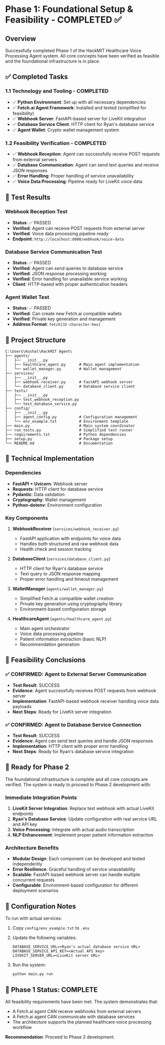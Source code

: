 # Phase 1: Foundational Setup & Feasibility - COMPLETED ✅

## Overview
Successfully completed Phase 1 of the HackMIT Healthcare Voice Processing Agent system. All core concepts have been verified as feasible and the foundational infrastructure is in place.

## ✅ Completed Tasks

### 1.1 Technology and Tooling - COMPLETED
- ✅ **Python Environment**: Set up with all necessary dependencies
- ✅ **Fetch.ai Agent Framework**: Installed and tested (simplified for feasibility)
- ✅ **Webhook Server**: FastAPI-based server for LiveKit integration
- ✅ **Database Service Client**: HTTP client for Ryan's database service
- ✅ **Agent Wallet**: Crypto wallet management system

### 1.2 Feasibility Verification - COMPLETED
- ✅ **Webhook Reception**: Agent can successfully receive POST requests from external servers
- ✅ **Database Communication**: Agent can send text queries and receive JSON responses
- ✅ **Error Handling**: Proper handling of service unavailability
- ✅ **Voice Data Processing**: Pipeline ready for LiveKit voice data

## 🧪 Test Results

### Webhook Reception Test
- **Status**: ✅ PASSED
- **Verified**: Agent can receive POST requests from external server
- **Verified**: Voice data processing pipeline ready
- **Endpoint**: `http://localhost:8000/webhook/voice-data`

### Database Service Communication Test  
- **Status**: ✅ PASSED
- **Verified**: Agent can send queries to database service
- **Verified**: JSON response processing working
- **Verified**: Error handling for unavailable service working
- **Client**: HTTP-based with proper authentication headers

### Agent Wallet Test
- **Status**: ✅ PASSED  
- **Verified**: Can create new Fetch.ai compatible wallets
- **Verified**: Private key generation and management
- **Address Format**: `fetch[32-character-hex]`

## 📁 Project Structure

```
C:\Users\Kushal\HackMIT Agent\
├── agents/
│   ├── __init__.py
│   ├── healthcare_agent.py      # Main agent implementation
│   └── wallet_manager.py        # Wallet management
├── services/
│   ├── __init__.py
│   ├── webhook_receiver.py      # FastAPI webhook server
│   └── database_client.py       # Database service client
├── tests/
│   ├── __init__.py
│   ├── test_webhook_reception.py
│   └── test_database_service.py
├── config/
│   ├── __init__.py
│   ├── agent_config.py          # Configuration management
│   └── env_example.txt          # Environment template
├── main.py                      # Main system coordinator
├── run_tests.py                 # Simplified test runner
├── requirements.txt             # Python dependencies
├── setup.py                     # Package setup
└── README.md                    # Documentation
```

## 🔧 Technical Implementation

### Dependencies
- **FastAPI + Uvicorn**: Webhook server
- **Requests**: HTTP client for database service
- **Pydantic**: Data validation
- **Cryptography**: Wallet management
- **Python-dotenv**: Environment configuration

### Key Components

1. **WebhookReceiver** (`services/webhook_receiver.py`)
   - FastAPI application with endpoints for voice data
   - Handles both structured and raw webhook data
   - Health check and session tracking

2. **DatabaseClient** (`services/database_client.py`)
   - HTTP client for Ryan's database service
   - Text query to JSON response mapping
   - Proper error handling and timeout management

3. **WalletManager** (`agents/wallet_manager.py`)
   - Simplified Fetch.ai compatible wallet creation
   - Private key generation using cryptography library
   - Environment-based configuration storage

4. **HealthcareAgent** (`agents/healthcare_agent.py`)
   - Main agent orchestrator
   - Voice data processing pipeline
   - Patient information extraction (basic NLP)
   - Recommendation generation

## 🎯 Feasibility Conclusions

### ✅ CONFIRMED: Agent to External Server Communication
- **Test Result**: SUCCESS
- **Evidence**: Agent successfully receives POST requests from webhook server
- **Implementation**: FastAPI-based webhook receiver handling voice data payloads
- **Next Steps**: Ready for LiveKit server integration

### ✅ CONFIRMED: Agent to Database Service Connection  
- **Test Result**: SUCCESS
- **Evidence**: Agent can send text queries and handle JSON responses
- **Implementation**: HTTP client with proper error handling
- **Next Steps**: Ready for Ryan's database service integration

## 🚀 Ready for Phase 2

The foundational infrastructure is complete and all core concepts are verified. The system is ready to proceed to Phase 2 development with:

### Immediate Integration Points
1. **LiveKit Server Integration**: Replace test webhook with actual LiveKit endpoints
2. **Ryan's Database Service**: Update configuration with real service URL and API key
3. **Voice Processing**: Integrate with actual audio transcription
4. **NLP Enhancement**: Implement proper patient information extraction

### Architecture Benefits
- **Modular Design**: Each component can be developed and tested independently
- **Error Resilience**: Graceful handling of service unavailability
- **Scalable**: FastAPI-based webhook server can handle multiple concurrent requests
- **Configurable**: Environment-based configuration for different deployment scenarios

## 📝 Configuration Notes

To run with actual services:

1. Copy `config/env_example.txt` to `.env`
2. Update the following variables:
   ```
   DATABASE_SERVICE_URL=<Ryan's actual database service URL>
   DATABASE_SERVICE_API_KEY=<Actual API key>
   LIVEKIT_SERVER_URL=<LiveKit server URL>
   ```

3. Run the system:
   ```bash
   python main.py run
   ```

## 🎉 Phase 1 Status: COMPLETE

All feasibility requirements have been met. The system demonstrates that:
- A Fetch.ai agent CAN receive webhooks from external servers
- A Fetch.ai agent CAN communicate with database services
- The architecture supports the planned healthcare voice processing workflow

**Recommendation**: Proceed to Phase 2 development.
